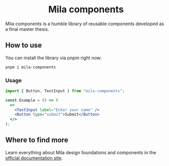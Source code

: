 <!-- <p align="center">
  <a href="https://mila-components.vercel.app/">
    <img src="apps/website/screens/common/images/halstack_logo.svg" alt="Halstack Design System logo" />
  </a>
</p> -->

<h1 align="center">Mila components</h1>

Mila components is a humble library of reusable components developed as a final master thesis.

## How to use

You can install the library via pnpm right now:

```bash
pnpm i mila-components
```

### Usage

```jsx
import { Button, TextInput } from "mila-components";

const Example = () => (
  <>
    <TextInput label="Enter your name" />
    <Button type="submit">Submit</Button>
  </>
);
```

## Where to find more

Learn everything about Mila design foundations and components in the [official documentation site](https://mila-components.vercel.app/).
